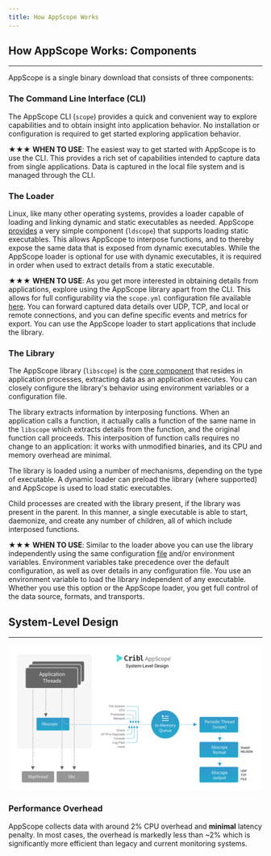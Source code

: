 ```yaml
---
title: How AppScope Works
---
```


## How AppScope Works: Components
---

AppScope is a single binary download that consists of three components:

### The Command Line Interface (CLI)

The AppScope CLI (`scope`) provides a quick and convenient way to explore capabilities and to obtain insight into application behavior. No installation or configuration is required to get started exploring application 
behavior.

<span>&#x2605;&#x2605;&#x2605;</span> **WHEN TO USE**: The easiest way to get started with AppScope is to use the CLI. This provides a rich set of capabilities intended to capture data from single applications. Data is captured in the local file system and is managed through the CLI.


### The Loader

Linux, like many other operating systems, provides a loader capable of loading and linking dynamic and static executables as needed. AppScope [provides](/docs/loader-library) a very simple component (`ldscope`) that supports loading static executables. This allows AppScope to interpose functions, and to thereby expose the same data that is exposed from dynamic executables. While the AppScope loader is optional for use with dynamic executables, it is required in order when used to extract details from a static executable.

<span>&#x2605;&#x2605;&#x2605;</span> **WHEN TO USE**: As you get more interested in obtaining details from  applications, explore using the AppScope library apart from the CLI. This allows for full configurability via the `scope.yml` configuration file available [here](/docs/config-files). You can forward captured data details over UDP, TCP, and local or remote connections, and you can define specific events and metrics for export. You can use the AppScope loader to start applications that include the library.

### The Library

The AppScope library (`libscope`) is the [core component](/docs/loader-library) that resides in application processes, extracting data as an application executes. You can closely configure the library's behavior using environment variables or a configuration file. 

The library extracts information by interposing functions. When an application calls a function, it actually calls a function of the same name in the `libscope` which extracts details from the function, and the original function call proceeds. This interposition of function calls requires no change to an application: it works with unmodified binaries, and its CPU and memory overhead are minimal.

The library is loaded using a number of mechanisms, depending on the type of executable. A dynamic loader can preload the library (where supported) and AppScope is used to load static executables.

Child processes are created with the library present, if the library was present in the parent. In this manner, a single executable is able to start, daemonize, and create any number of children, all of which include interposed functions.


<span>&#x2605;&#x2605;&#x2605;</span> **WHEN TO USE**: Similar to the loader above you can use the library independently using the same configuration [file](/docs/config-files) and/or environment variables. Environment variables take precedence over the default configuration, as well as over details in any configuration file. You use an environment variable to load the library independent of any executable. Whether you use this option or the AppScope loader, you get full control of the data source, formats, and transports.


## System-Level Design 
---
![AppScope system-level design](./images/AppScope_SysLvlDesign.png)


### Performance Overhead
AppScope collects data with around 2% CPU overhead and **minimal** latency penalty. In most cases, the overhead is markedly less than ~2% which is significantly more efficient than legacy and current monitoring systems.
